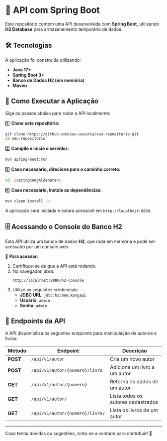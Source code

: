 # 🚀 API com Spring Boot

Este repositório contém uma API desenvolvida com **Spring Boot**, utilizando **H2 Database** para armazenamento temporário de dados.

## 🛠️ Tecnologias

A aplicação foi construída utilizando:

- **Java 17+**
- **Spring Boot 3+**
- **Banco de Dados H2 (em memória)**
- **Maven**

## 📌 Como Executar a Aplicação

Siga os passos abaixo para rodar a API localmente:

1️⃣ **Clone este repositório:**
```sh
git clone https://github.com/seu-usuario/seu-repositorio.git
cd seu-repositorio
```
2️⃣ **Compile e inicie o servidor:**
```sh
mvn spring-boot:run
```  
️3️⃣ **Caso necessário, direcione para o caminho correto:**
```sh
cd .\springKongAldebaran\
```  
4️⃣ **Caso necessário, instale as dependências:**
```sh
mvn clean install -U
```  

A aplicação será iniciada e estará acessível em `http://localhost:8080`.

## 🗄️ Acessando o Console do Banco H2

Esta API utiliza um banco de dados **H2**, que roda em memória e pode ser acessado por um console web.

🔹 **Para acessar:**

1. Certifique-se de que a API está rodando.
2. No navegador, abra:
   ```
   http://localhost:8080/h2-console
   ```
3. Utilize as seguintes credenciais:
    - **JDBC URL**: `jdbc:h2:mem:kongapi`
    - **Usuário**: `admin`
    - **Senha**: `admin`

## 📡 Endpoints da API

A API disponibiliza os seguintes endpoints para manipulação de autores e livros:

| Método  | Endpoint                        | Descrição                         |
|---------|---------------------------------|----------------------------------|
| **POST** | `/api/v1/autor`                 | Cria um novo autor                |
| **POST** | `/api/v1/autor/{numero}/livro`  | Adiciona um livro a um autor      |
| **GET**  | `/api/v1/autor/{numero}`        | Retorna os dados de um autor      |
| **GET**  | `/api/v1/autor/`                | Lista todos os autores cadastrados |
| **GET**  | `/api/v1/autor/{numero}/livro/` | Lista os livros de um autor       |

---

Caso tenha dúvidas ou sugestões, sinta-se à vontade para contribuir! 🚀
